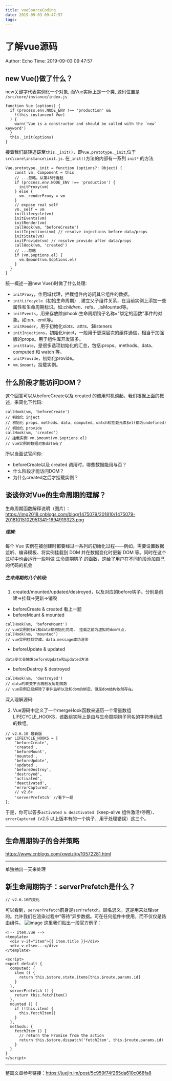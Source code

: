 ```yaml
---
title: vueSourceCoding
date: 2019-09-03 09:47:57
tags:
---
```


# 了解vue源码
Author: Echo
Time: 2019-09-03 09:47:57

## new Vue()做了什么？
new关键字代表实例化一个对象, 而Vue实际上是一个类, 源码位置是
`/src/core/instance/index.js`
```
function Vue (options) {
  if (process.env.NODE_ENV !== 'production' &&
    !(this instanceof Vue)
  ) {
    warn('Vue is a constructor and should be called with the `new` keyword')
  }
  this._init(options)
}
```
接着我们跳转追踪至`this._init()`，即`Vue.prototype._init`,位于`src\core\instance\init.js`.
在`_init()`方法的内部有一系列 `init*` 的方法
```
Vue.prototype._init = function (options?: Object) {
    const vm: Component = this
    // ...忽略，从第45行看起
    if (process.env.NODE_ENV !== 'production') {
      initProxy(vm)
    } else {
      vm._renderProxy = vm
    }
    // expose real self
    vm._self = vm
    initLifecycle(vm)
    initEvents(vm)
    initRender(vm)
    callHook(vm, 'beforeCreate')
    initInjections(vm) // resolve injections before data/props
    initState(vm)
    initProvide(vm) // resolve provide after data/props
    callHook(vm, 'created')
    // ...忽略
    if (vm.$options.el) {
      vm.$mount(vm.$options.el)
    }
  }
}
```
统一概述一遍new Vue()时做了什么处理:

* `initProxy`，作用域代理，拦截组件内访问其它组件的数据。
* `initLifecycle`（初始生命周期）, 建立父子组件关系，在当前实例上添加一些属性和生命周期标识。如:$children、$refs、_isMounted等。
* `initEvents`，用来存放除@hook:生命周期钩子名称="绑定的函数"事件的对象。如:$on、$emit等。
* `initRender`，用于初始化$slots、$attrs、$listeners
* `initInjections`，初始化inject，一般用于更深层次的组件通信，相当于加强版的props。用于组件库开发较多。
* `initState`，是很多选项初始化的汇总，包括:props、methods、data、computed 和 watch 等。
* `initProvide`，初始化provide。
* `vm.$mount`，挂载实例。

## 什么阶段才能访问DOM？
这个回答可以从beforeCreate以及 created 的调用时机谈起，我们根据上面的概述，来简化下代码:
```
callHook(vm, 'beforeCreate')
// 初始化 inject
// 初始化 props、methods、data、computed、watch和挂载元素$el(都为undefined)
// 初始化 provide
callHook(vm, 'created')
// 挂载实例 vm.$mount(vm.$options.el)
// vue实例的数据对象data有了
```
所以当面试官问你:

* beforeCreate以及 created 调用时，哪些数据能用与否？
* 什么阶段才能访问DOM？
* 为什么created之后才挂载实例？

## 谈谈你对Vue的生命周期的理解？
生命周期函数解释说明（图片）：https://img2018.cnblogs.com/blog/1475079/201810/1475079-20181015102951341-1694919323.png
##### 理解:
每个 Vue 实例在被创建时都要经过一系列的初始化过程——例如，需要设置数据监听、编译模板、将实例挂载到 DOM 并在数据变化时更新 DOM 等。同时在这个过程中也会运行一些叫做 生命周期钩子 的函数，这给了用户在不同阶段添加自己的代码的机会
##### 生命周期的几个阶段:
1. created/mounted/updated/destroyed，以及对应的before钩子。分别是创建=>挂载=>更新=>销毁
* beforeCreate & created 看上一题
* beforeMount & mounted
```
callHook(vm, 'beforeMount')
// vue实例的$el和data都初始化完成， 挂载之前为虚拟的dom节点，
callHook(vm, 'mounted')
// vue实例挂载完成，data.message成功渲染
```
* beforeUpdate & updated
```
data变化会触发beforeUpdate和updated方法
```
* beforeDestroy & destroyed
```
callHook(vm, 'destroyed')
// data的改变不会再触发周期函数
// vue实例已经解除了事件监听以及和dom的绑定，但是dom结构依然存在。
```

深入理解源码:

2. Vue源码中定义了一个mergeHook函数来遍历一个常量数组LIFECYCLE_HOOKS，该数组实际上是由与生命周期钩子同名的字符串组成的数组。
```
// v2.6.10 最新版
var LIFECYCLE_HOOKS = [
    'beforeCreate',
    'created',
    'beforeMount',
    'mounted',
    'beforeUpdate',
    'updated',
    'beforeDestroy',
    'destroyed',
    'activated',
    'deactivated',
    'errorCaptured',
    // v2.6+ 
    'serverPrefetch' //看下一题
];
```
于是，你可以答多`activated & deactivated`（keep-alive 组件激活/停用）、`errorCaptured`（v2.5 以上版本有的一个钩子，用于处理错误）这三个。

-----

## 生命周期钩子的合并策略
https://www.cnblogs.com/xweizi/p/10572281.html

----- 
单独抽出一天来处理

## 新生命周期钩子：serverPrefetch是什么？
```
// v2.6.10的变化
```
可以看到，`serverPrefetch`前身是`ssrPrefetch`。顾名思义，这是用来处理ssr的。允许我们在渲染过程中“等待”异步数据。可在任何组件中使用，而不仅仅是路由组件。
![image](https://user-gold-cdn.xitu.io/2019/3/25/169b418d400ff0b7?imageView2/0/w/1280/h/960/format/webp/ignore-error/1)
这里我们贴出一段官方例子：
```
<!-- Item.vue -->
<template>
  <div v-if="item">{{ item.title }}</div>
  <div v-else>...</div>
</template>

<script>
export default {
  computed: {
    item () {
      return this.$store.state.items[this.$route.params.id]
    }
  },
  serverPrefetch () {
    return this.fetchItem()
  },
  mounted () {
    if (!this.item) {
      this.fetchItem()
    }
  },
  methods: {
    fetchItem () {
      // return the Promise from the action
      return this.$store.dispatch('fetchItem', this.$route.params.id)
    }
  }
}
</script>
```


----
整篇文章参考链接：https://juejin.im/post/5c959f74f265da610c068fa8



